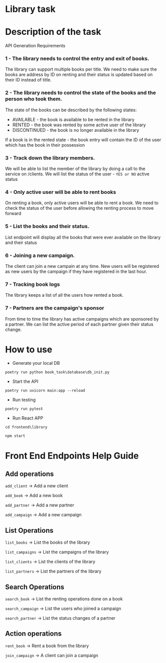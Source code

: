 # Library task

# Description of the task

API Generation Requirements

### 1 - The library needs to control the entry and exit of books.

The library can support multiple books per title. We need to make sure the books are address by ID on renting and their status is updated based on
their ID instead of title.

### 2 - The library needs to control the state of the books and the person who took them.

The state of the books can be described by the following states:

- AVAILABLE - the book is available to be rented in the library
- RENTED - the book was rented by some active user of the library
- DISCONTINUED - the book is no longer available in the library

If a book is in the rented state - the book entry will contain the ID of the user which has the book
in their possession

### 3 - Track down the library members.

We will be able to list the member of the library by doing a call to the service on /clients.
We will list the status of the user - ```YES or NO``` active status

### 4 - Only active user will be able to rent books

On renting a book, only active users will be able to rent a book. We need to check the status of the user
before allowing the renting process to move forward

### 5 - List the books and their status.

List endpoint will display all the books that were ever available on the library
and their status

### 6 - Joining a new campaign.

The client can join a new campain at any time. New users will  be registered as new users
by the campaign if they have registered in the last hour.

### 7 - Tracking book logs

The library keeps a list of all the users how rented a book.

### 7 - Partners are the campaign's sponsor

From time to time the library has active campaigns which are sponsored by a 
partner. We can list the active period of each partner given their status change.


# How to use

- Generate your local DB

```poetry run python book_task\database\db_init.py```

- Start the API

```poetry run uvicorn main:app --reload```

- Run testing

```poetry run pytest```

- Run React APP

```cd frontend\library```

```npm start```

# Front End Endpoints Help Guide

## Add operations

```add_client``` -> Add a new client

```add_book``` -> Add a new book

```add_partner``` -> Add a new partner

```add_campaign``` -> Add a new campaign

## List Operations

```list_books``` -> List the books of the library

```list_campaigns``` -> List the campaigns of the library

```list_clients``` -> List the clients of the library

```list_partners``` -> List the partners of the library

## Search Operations

```search_book``` -> List the renting operations done on a book

```search_campaign``` -> List the users who joined a campaign

```search_partner``` -> List the status changes of a partner

## Action operations

```rent_book``` -> Rent a book from the library

```join_campaign``` -> A client can join a campaign